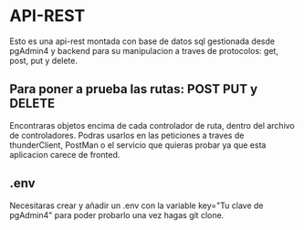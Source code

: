 # API-REST
Esto es una api-rest montada con base de datos sql gestionada desde pgAdmin4 y backend para su manipulacion a traves de protocolos: get, post, put y delete.


## Para poner a prueba las rutas: POST PUT y DELETE
Encontraras objetos encima de cada controlador de ruta, dentro del archivo de controladores. Podras usarlos en las peticiones a traves de thunderClient, PostMan o el servicio que quieras probar ya que esta aplicacion carece de fronted.


## .env
Necesitaras crear y añadir un .env con la variable key="Tu clave de pgAdmin4" para poder probarlo una vez hagas git clone.